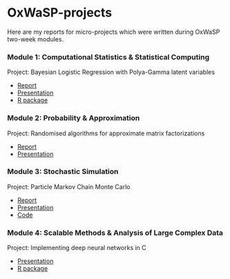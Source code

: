 # OxWaSP-projects

Here are my reports for micro-projects which were written during OxWaSP two-week modules. 

### Module 1: Computational Statistics & Statistical Computing

Project: Bayesian Logistic Regression with Polya-Gamma latent variables

* [Report](module1_report.pdf)
* [Presentation](module1_presentation.pdf)
* [R package](https://github.com/kasparmartens/PolyaGamma)

### Module 2: Probability & Approximation

Project: Randomised algorithms for approximate matrix factorizations

* [Report](module2_report.pdf)
* [Presentation](module2_presentation.pdf)

### Module 3: Stochastic Simulation

Project: Particle Markov Chain Monte Carlo

* [Report](module3_report.pdf)
* [Presentation](module3_presentation.pdf)
* [Code](https://github.com/EllaKaye/PMCMC)

### Module 4: Scalable Methods & Analysis of Large Complex Data

Project: Implementing deep neural networks in C

* [Presentation](module4_presentation.pdf)
* [R package](https://github.com/mmider/OxWaSPneuralnets)
